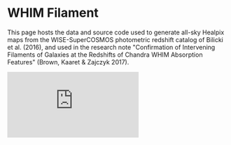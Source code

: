 # WHIM Filament
This page hosts the data and source code used to generate all-sky Healpix maps from the WISE-SuperCOSMOS photometric redshift catalog of Bilicki et al. (2016), and used in the research note "Confirmation of Intervening Filaments of Galaxies at the Redshifts of Chandra WHIM Absorption Features" (Brown, Kaaret & Zajczyk 2017). 

![alt tag](https://github.com/sheabrown/WHIM_Filament/blob/master/Comp_Fig.pdf)
